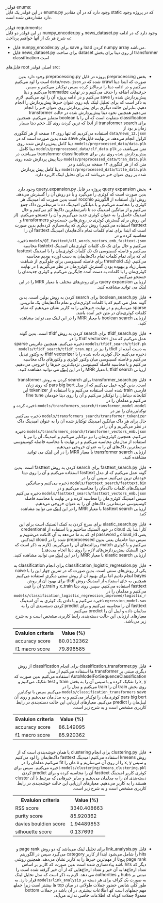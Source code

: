 



فولدر enums:
</br>
 در این فولدر یک فایل enums.py وجود دارد که در آن مقادیر static که در پروژه وجود دارد مقداردهی شده است.
 </br>
 </br>
فولدر requirments:
</br>
در این فولدر دو فایل numpy_encoder.py و news_dataset.py وجود دارد که در ادامه به شرح هر یک از آنها خواهیم پرداخت:
* فایل numpy_encoder.py برای save و load کردن numpy array می‌باشد.
* فایل news_dataset.py برای ساخت dataset از روی دیتا برای بخش transformer classification است
 
فایل‌های root اصلی فولدر src:
<ul dir="rtl">
  <li>

بخش preprocessing پروژه در فایل preprocessing.py وجود دارد بدین صورت که ابتدا دیتا crawl شده که در 
  <code>data/news.json</code>
است را لود می‌کنیم می‌کنیم و در ادامه دیتا را نرمالایز کرده سپس توکنایز می‌کنیم و سپس حرف‌های اضافه را حذف می‌کنیم و در نهایت lemmatize می‌کنیم و دیتا پیش‌پردازش شده را save می‌کنیم و در ادامه پروژه آن را
لود می‌کنیم. لازم به ذکر است که برای تحلیل لینک باید روی عنوان خبر‌ها پیش‌پردازش را انجام دهیم. بنابراین حالت دیگری برای پیش پردازش روی عنوان خبر را انجام می‌دهیم
همچنین نحوه دیتا پیش‌پردازش شده در حالت transformer classification متفاوت است که آن را با boolean متمایز می‌کنیم. همجنین برای transformer search از آنجا که
ترین کردن روی کل حجم دیتا بسیار زمان‌بر بود از 
  <code> data/news_12.json</code>
استفاده می‌کردیم که تنها روی ۱۲ صفحه از هر کتگوری کراول انجام می‌دهد. در نهایت فایل‌های save شده بدین صورت است که در 
  <code> models/preprocessed_data/data.plk</code>
دیتا کامل پیش‌پردازش شده روی متن می‌باشد، در
  <code>models/preprocessed_data/clf_data.plk‍‍</code>
دیتا کامل 
پیش‌پردازش شده روی متن برای transformer classification می‌باشد، در
  <code>models/preprocessed_data/tran_data.plk</code>
دیتا پیش پردازش شده روی متن که از هر کتگوری ۱۲ صفحه می‌باشد و در
  <code> models/preprocessed_data/title_data.plk</code>
دیتا کامل پیش پردازش شده بر روی عنوان خبر می‌باشد که برای تحلیل لینک کاربرد دارد. 
  </li>
 </br>
  <li>
بخش query expansion پروژه در فایل query_expansion.py وجود دارد بدین صورت است که کوئری را می‌گیرد و با دو روش آن را گسترش می‌دهد. روش اول استفاده از الگوریتم rocchio است بدین صورت که امبدینگ هر کوئری را محاسبه می‌کنیم و با میانگین امبدینگ ده تا مرتبط‌ترین داک جمع می‌کنیم و از میانگین امبدینگ ده تا نامرتبط‌ترین داک‌ها کم می‌کنیم و حال امبدینگ حاصل را به عنوان کوئری جدید می‌گیریم و آن را جستجو می‌کنیم. (از این روش برای گسترش کوئری در روش‌هاس جست‌وجو transformers و fasttext استفاده می‌کنیم.) روش دیگری که پیاده‌سازی کرده‌ایم بدین صورت است که ابتدا برای تمام کلمات تمام داک‌هایمان امبدینگ fasttext آن را محاسبه کرده و در 
   <code>models/QE_fasttext/all_words_vectors_emb_fasttext.json</code>
   ذخیره می‌کنیم و حال برای تک تک کلمات کوئری‌مان امبدینگ fastetxt محاسبه می‌کنیم و فاصله کسینوسی تک تک کلمات کوئری‌مان را با امبدینگ fasttext ای که برای تمام کلمات تمام داک‌هایمان به دست آورده بودیم محاسبه می‌کنیم. (یک threshold برای فاصله کسینوسی برای جلوگیری از شباهت بسیار زیاد و بیهوده بودن گسترش کوئری‌مان در نظر می‌گیریم.) در نهایت کوئری‌مان را با کلمات به دست آمده جایگزین می‌کنیم و کوئری جدیدمان را جستجو می‌کنیم.
</br>
   ارزیابی query expansion برای روش‌های مختلف با معیار MRR را در این 
  <a href="https://docs.google.com/spreadsheets/d/1np7Mtd8acc0vMQNJg3OPm46ngwo8jK6LycQeHmv2p1Y/edit#gid=0">لینک</a>
   می توانید مشاهده کنید.
  </li>
  </br>
  <li>
 فایل boolean_search.py برای search کردن به روش بولین است. بدبن گونه عمل می کنیم که با کلمات کوئری‌مان و تمام داک‌هایمان یک ماتریس sparse می‌سازیم و در نهایت خبرهایی را به کاربر نشان می‌دهیم که تمام کلمات کوئری‌مان در متن خبر آمده باشد.
</br>
 ارزیابی boolean search با معیار MRR را در این 
  <a href="https://docs.google.com/spreadsheets/d/13742g0HNDlRK0NYwLdljk8krcd-qf9AprE-cyuszTaQ/edit#gid=0">لینک</a>
   می توانید مشاهده کنید.
  </li>
  </br>
  <li>
 فایل tfidf_search.py برای search کردن به روش tfidf است. بدین گونه عمل می‌کنیم که مدل tfidf vectorizer را در 
 <code>models/tfidf_search/tfidf.pk</code>
 ذخیره می‌کنیم. همچنین ماتریس sparse به دست آمده از tfidf را نیز در 
 <code>models/tfidf_search/tfidf_tran.npz</code>
 ذخیره می‌کنیم حال کوئری داده شده را با tfidf vectorizer به وکتور تبدیل می‌کنیم و فاصله کسینوسی میان وکتور کوئری و وکتور‌های داک محاسبه می‌کنیم و با محاسبه فاصله کسینوسی نزدیک‌ترین خبر‌ها را خروجی می‌دهیم. 
</br>
 ارزیابی tfidf search با معیار MRR را در این 
  <a href="https://docs.google.com/spreadsheets/d/13742g0HNDlRK0NYwLdljk8krcd-qf9AprE-cyuszTaQ/edit#gid=324656315">لینک</a>
   می توانید مشاهده کنید.
  </li>
  </br> 
  <li>
 فایل transformer_search.py برای search کردن به روش transformer است. بدین گونه عمل می‌کنیم که از مدل pars big bert که روی زبان فارسی train شده است استفاده می‌کنیم و با استفاده از tokenizer این کتابخانه دیتامان را توکنایز می‌کنیم و آن را روی دیتا خودمان fine tune می‌کنیم و مدلمان را در 
 <code>models/transformers_search/transformer_model.model</code>
 ذخیره کرده و توکنایزرمان را نیز در
 <code>models/transformers_search/transformer_tokenizer</code>
 ذخیره می‌کنیم. حال برای هر داک میانگین امبدینگ توکنایز شده آن را به عنوان امبدینگ داک در نظر می‌گیریم و آن را در 
 <code>models/transformers_search/transformer_vectors_emb.json</code>
 ذخیره می‌کنیم. همچنین کوئری‌مان را نیز توکنایز می‌کنیم و امبدینگ آن را نیز با استفاده از مدل‌مان محاسبه می‌کنیم و در نهایت با محاسبه فاصله کوسینوسی مرتبط‌ترین داک‌های آن را به عنوان خروجی می‌دهیم.
</br>
 ارزیابی transformer search با معیار MRR را در این 
  <a href="https://docs.google.com/spreadsheets/d/13742g0HNDlRK0NYwLdljk8krcd-qf9AprE-cyuszTaQ/edit#gid=109295346">لینک</a>
   می توانید مشاهده کنید.

 </li>
 </br>
 <li>
 فایل fasttext_search.py برای search کردن به روش fasttext است. بدین گونه عمل می‌کنیم که از مدل fasttext استفاده می‌کنیم و آن را روی دیتا خودمان ترین می‌کنیم. سپس آن را در 
 <code>models/fasttext_search/fasttext.bin</code>
 ذخیره می‌کنیم و میانیگین امبدینگ‌های کلمات داک‌مان را محاسبه می‌کنیم و در 
 <code>models/fasttext_search/fasttext_vectors_emb.json</code>
 ذخیره می‌کنیم سپس امبدینگ کوئری‌مان را محاسبه کرده و در نهایت با محاسبه فاصله کوسینوسی مرتبط‌ترین داک‌های آن را به عنوان خروجی می‌دهیم.
 </br>
 ارزیابی fasttext search با معیار MRR را در این 
  <a href="https://docs.google.com/spreadsheets/d/13742g0HNDlRK0NYwLdljk8krcd-qf9AprE-cyuszTaQ/edit#gid=170900943">لینک</a>
   می توانید مشاهده کنید
 </li>
 </br>
 <li>
 فایل elastic_search.py برای سرچ کردن به کمک الستیک است برای این کار ابتدا یک cloud در خود الستیک ساختیم و با استفاده از credentional یعنی cloud_id و password ای که به ما می‌دهد به آن کانکت می‌شویم و سپس دیتا خام‌مان یعنی بدون preprocessed شده را در cloud ایندکس می‌کنیم و با کوئری match ریزالت‌های آن را می‌گیریم. (لازم به ذکر است که خود الستیک پیش‌پردازش‌های لازم را روی دیتا انجام می‌دهد.)
 </br>
 ارزیابی elastic search با معیار MRR را در این 
  <a href="https://docs.google.com/spreadsheets/d/13742g0HNDlRK0NYwLdljk8krcd-qf9AprE-cyuszTaQ/edit#gid=1996135177">لینک</a>
   می توانید مشاهده کنید.

 </li>
 </br>
 <li>
 فابل classification_logistic_regression.py برای انجام classification به یکی از روش‌های سنتی است. بدین صورت که در تمرین چهار این را با naive bayes انجام دادیم اما برای بهبود آن از روش سنتی دیگری استفاده می‌کنیم همچنین به جای استفاده از امبدینگ روش tfidf برای بهبود آن از روش fasttext استفاده می‌کنیم. سپس روی دیتا x_train و y_train آن را فیت می‌کنیم و مدلمان را در
 <code>models/classification_logistic_regression_improved/logistic_regression_model.sav</code>
 ذخیره می‌کنیم و با دادن یک کوئری به آن امبدینگ fasttext آن را محاسبه می‌کنیم و برای predict کردن دسته‌بندی آن را به مدلمان داده و لیبل آن را predict می‌کنیم 
 </br>
 معیارهای ارزیابی این حالت دسته‌بندی رابط کاربری مشخص است و به شرح زیر می‌باشد.
 </br>
<div>
<table dir="ltr">
  <tr>
    <th>Evaluion criteria</th>
    <th>Value (%)</th>
  </tr>
  <tr>
    <td>accuracy score</td>
    <td>80.0132362</td>
  </tr>
  <tr>
    <td>f1 macro score</td>
    <td>79.896585</td>
  </tr>
</table>
 </div>
 </li>
 </br>
 <li>
 فایل classification_transformer.py برای انجام classification از روش دیگری مبتنی بر transformer ها استفاده می‌کنیم از مدل AutoModelForSequenceClassification استفاده می‌کنیم بدین صورت که x, y را تفکیک کرده و با سپس آن را به بخش train و test تفکیک می‌کنیم و روی بخش train آن را train می‌کنیم و مدل را در
 <code>models/classification_transformers</code>
 save می‌کنیم سپس با توکنایزر pars big bert کوئری‌مان را توکنایز می‌کنیم و به مدل‌مان می‌دهیم و روی آن لیبل‌مان را predict می‌کنیم. معیار‌های ارزیابی این حالت دسته‌بندی در رابط کاربری مشخص است و به شرح زیر است.
 <div dir="ltr" style="text-align:center;">
<table dir="ltr">
  <tr>
    <th>Evaluion criteria</th>
    <th>Value (%) </th>
  </tr>
  <tr>
    <td>accuracy score</td>
    <td>86.149095 </td>
  </tr>
  <tr>
    <td>f1 macro score</td>
    <td>85.920362</td>
  </tr>
</table>
 </div>
 </li>
 </br>
 <li>
 فایل clustering.py برای انجام clustering یا همان خوشه‌بندی است که از روش kmeans استفاده می‌کنیم امبدینگ fasttext داک‌هایمان را لود می‌کنیم و سپس x, y را از روی آن می‌سازیم و x مان را fit می‌کنیم مدلمان را در 
 <code>models/clustering/kmeans_clustering.pkl</code>
 ذخیره می‌کنیم. سپس برای کوئری کاربر امبدینگ fasttext آن را محاسبه کرده و برای predict کردن دسته‌بندی آن را به مدلمان می‌دهیم و سایر خبر‌هایی که مرتبط با آن cluster هستند را به کاربر می‌دهیم.
معیار‌های ارزیابی این حالت خوشه‌بندی در رابط کاربری مشخص است و به شرح زیر است.
  <div dir="ltr" style="text-align:center;">
<table dir="ltr">
  <tr>
    <th>Evaluion criteria</th>
    <th>Value (%) </th>
  </tr>
  <tr>
    <td>RSS score</td>
    <td>3340.408663 </td>
  </tr>
  <tr>
    <td>purity score</td>
    <td>85.920362</td>
  </tr>
   <tr>
    <td>davies bouldien score</td>
    <td>1.94489853</td>
  </tr>
   <tr>
    <td>silhouette score</td>
    <td> 0.137699</td>
  </tr>
</table>
 </div>
 </li>
 </br>
 <li>
 فایل link_analysis.py برای تحلیل لینک می‌باشد که دو روش page rank و hits را شامل می‌شود ابتدا از کاربر category می‌گیرد سپس در الگوریتم page rank پنج‌تا از مهم‌ترین خبرها را به کاربر نشان می‌دهد. همچنین روشی دیگر که hits باشد پیاده‌سازی شده است بدین صورت که کاربر بر اساس تعداد ارجاع‌ها به آن خبر و تعداد ارجاع‌هایی که از آن خبر گرفته شده است را مبتنی بر hubs و authorities می دهد. لازم به ذکر است که مدل تحلیل لینک به صورت یک گراف برای هر دسته در
 <code>models/link_analysis</code>
 قرار دارد. به طور کلی شانس حضور جملات طولانی در میان top ھا بیشتر است زیرا جملھ مھم جملھای است کھ اطلاعات بیشتری در آن باشد در جملات bottom معمولا جملات کوتاه که اطلاعات خاصی ندارند می‌آید.
 </li>
</ul>

 
